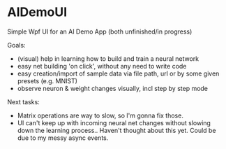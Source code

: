 # AIDemoUI
 Simple Wpf UI for an AI Demo App (both unfinished/in progress)

Goals:
- (visual) help in learning how to build and train a neural network
- easy net building 'on click', without any need to write code
- easy creation/import of sample data via file path, url or by some given presets (e.g. MNIST)
- observe neuron & weight changes visually, incl step by step mode

Next tasks:
- Matrix operations are way to slow, so I'm gonna fix those.
- UI can't keep up with incoming neural net changes without slowing down the learning process..
  Haven't thought about this yet. Could be due to my messy async events.
